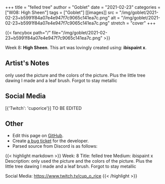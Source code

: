 +++
title =       "felled tree"
author =      "Goblet"
date =        "2021-02-23"
categories =  ["W08: High Sheen"]
tags =        ["Goblet"]
[[images]]
                      src = "/img/goblet/2021-02-23+b5991f84a07e4e947f7c9065c141ea7c.png"
                      alt = "/img/goblet/2021-02-23+b5991f84a07e4e947f7c9065c141ea7c.png"
                      stretch = "cover"
+++


{{< fancybox path="/" file="/img/goblet/2021-02-23+b5991f84a07e4e947f7c9065c141ea7c.png" >}}


Week 8: **High Sheen**. This art was lovingly created using: **ibispaint x**.

## Artist's Notes

only used the picture and the colors of the picture. Plus the little tree dawing I made and a leaf brush. Forgot to stay metallic

## Social Media

[{'Twitch': 'cuporice'}] TO BE EDITED

## Other

- Edit this page on [GitHub](https://github.com/teaminkling/web-refresh/edit/main/blog/content/blog/goblet-week-8-24cb.md).
- Create [a bug ticket](https://github.com/teaminkling/web-refresh/issues/new?assignees=&labels=bug&template=problem-report.md&title=) for the developer.
- Parsed source from Discord is as follows:

{{< highlight markdown >}}
Week: 8
Title:  felled tree
Medium: ibispaint x 
Description: only used the picture and the colors of the picture. Plus the little tree dawing I made and a leaf brush. Forgot to stay metallic

Social Media: https://www.twitch.tv/cup_o_rice
{{< /highlight >}}